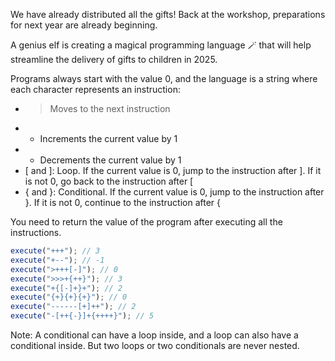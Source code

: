 We have already distributed all the gifts! Back at the workshop, preparations for next year are already beginning.

A genius elf is creating a magical programming language 🪄 that will help streamline the delivery of gifts to children in 2025.

Programs always start with the value 0, and the language is a string where each character represents an instruction:

- > Moves to the next instruction
- - Increments the current value by 1
- - Decrements the current value by 1
- [ and ]: Loop. If the current value is 0, jump to the instruction after ]. If it is not 0, go back to the instruction after [
- { and }: Conditional. If the current value is 0, jump to the instruction after }. If it is not 0, continue to the instruction after {

You need to return the value of the program after executing all the instructions.

```js
execute("+++"); // 3
execute("+--"); // -1
execute(">+++[-]"); // 0
execute(">>>+{++}"); // 3
execute("+{[-]+}+"); // 2
execute("{+}{+}{+}"); // 0
execute("------[+]++"); // 2
execute("-[++{-}]+{++++}"); // 5
```

Note: A conditional can have a loop inside, and a loop can also have a conditional inside. But two loops or two conditionals are never nested.
